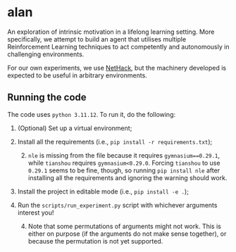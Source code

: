 # alan

An exploration of intrinsic motivation in a lifelong learning setting. 
More specifically, we attempt to build an agent that utilises multiple Reinforcement Learning techniques to act competently and autonomously in challenging environments.

For our own experiments, we use [NetHack](https://github.com/heiner/nle), but the machinery developed is expected to be useful in arbitrary environments.


## Running the code

The code uses `python 3.11.12`. To run it, do the following:

1. (Optional) Set up a virtual environment;
2. Install all the requirements (i.e., `pip install -r requirements.txt`);

    2. `nle` is missing from the file because it requires `gymnasium==0.29.1`, while `tianshou` requires `gymnasium<0.29.0`. Forcing `tianshou` to use `0.29.1` seems to be fine, though, so running `pip install nle` after installing all the requirements and ignoring the warning should work.

3. Install the project in editable mode (i.e., `pip install -e .`);
4. Run the `scripts/run_experiment.py` script with whichever arguments interest you!

    4. Note that some permutations of arguments might not work. This is either on purpose (if the arguments do not make sense together), or because the permutation is not yet supported.
